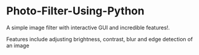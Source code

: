 # Photo-Filter-Using-Python
A simple image filter with interactive GUI and incredible features!. 

Features include adjusting brightness, contrast, blur and edge detection of an image
